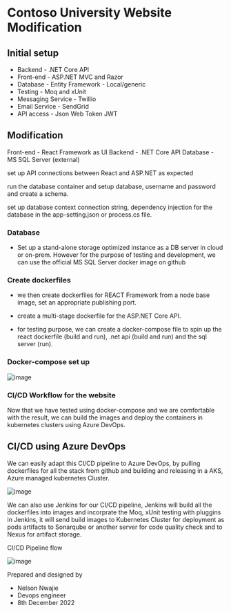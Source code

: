 # Contoso University Website Modification

## Initial setup

- Backend - .NET Core API
- Front-end - ASP.NET MVC and Razor
- Database - Entity Framework - Local/generic 
- Testing - Moq and xUnit
- Messaging Service - Twillio
- Email Service - SendGrid
- API access - Json Web Token JWT

## Modification

Front-end - React Framework as UI
Backend - .NET Core API
Database - MS SQL Server (external)

set up API connections between React and ASP.NET as expected

run the database container and setup database, username and password and create a schema.

set up database context connection string, dependency injection for the database in the app-setting.json or process.cs file.




### Database
- Set up a stand-alone storage optimized instance as a DB server in cloud or on-prem. However for the purpose of testing and development, we can use the official MS SQL Server docker image on github

### Create dockerfiles

- we then create dockerfiles for REACT Framework from a node base 		image, set an appropriate publishing port.

- create a multi-stage dockerfile for the ASP.NET Core API.

- for testing purpose, we can create a docker-compose file to spin up the  react dockerfile (build and run), .net api (build and run) and the sql server (run).

### Docker-compose set up
![image](https://user-images.githubusercontent.com/20236706/206538634-e1edccc3-697b-4959-b22f-468d7f074aae.png)

### CI/CD Workflow for the website
Now that we have tested using docker-compose and we are comfortable with the result, we can build the images and deploy the containers in kubernetes clusters using Azure DevOps.

## CI/CD using Azure DevOps
We can easily adapt this CI/CD pipeline to Azure DevOps, by pulling dockerfiles for all the stack from github and building and releasing in a AKS, Azure managed kubernetes Cluster. 

![image](https://user-images.githubusercontent.com/20236706/206547389-77a364df-6784-4321-8ac6-e08449e3450e.png)




We can also use Jenkins for our CI/CD pipeline, Jenkins will build all the dockerfiles into images  and incorprate the Moq, xUnit testing with pluggins in Jenkins, it will send build images to Kubernetes Cluster for deployment  as pods artifacts to Sonarqube  or another server for code quality check and to Nexus for artifact storage.

CI/CD Pipeline flow

![image](https://user-images.githubusercontent.com/20236706/206540511-d3d35b28-00e5-4b7f-b717-c690b00e291c.png)



Prepared and designed by


- Nelson Nwajie
- Devops engineer
- 8th December 2022
